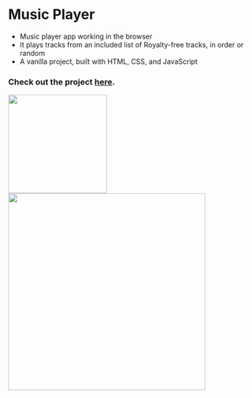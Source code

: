 # Music Player
 
- Music player app working in the browser
- It plays tracks from an included list of Royalty-free tracks, in order or random
- A vanilla project, built with HTML, CSS, and JavaScript

### Check out the project [here](https://inomniaparatus-wd.github.io/Music-Player/).
 
<img src="https://github.com/InOmniaParatus-WD/InOmniaParatus-WD.github.io/assets/78725314/b46b2e6c-e177-4682-973c-7c491aef5d17" width="200px">

<img src="https://github.com/InOmniaParatus-WD/InOmniaParatus-WD.github.io/assets/78725314/737067d4-6a4b-4f60-878f-64985be3f997" width="400px">
